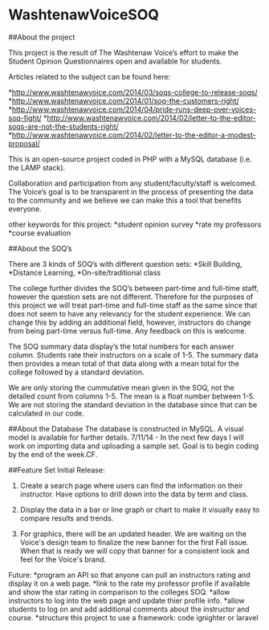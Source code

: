 WashtenawVoiceSOQ
=================

##About the project

This project is the result of The Washtenaw Voice’s effort to make the Student Opinion Questionnaires open and available for students.  

Articles related to the subject can be found here:

*http://www.washtenawvoice.com/2014/03/soqs-college-to-release-soqs/
*http://www.washtenawvoice.com/2014/01/soq-the-customers-right/
*http://www.washtenawvoice.com/2014/04/pride-runs-deep-over-voices-soq-fight/
*http://www.washtenawvoice.com/2014/02/letter-to-the-editor-soqs-are-not-the-students-right/
*http://www.washtenawvoice.com/2014/02/letter-to-the-editor-a-modest-proposal/

This is an open-source project coded in PHP with a MySQL database (i.e. the LAMP stack).

Collaboration and participation from any student/faculty/staff is welcomed. The Voice’s goal is to be transparent in the process of presenting the data to the community and we believe we can make this a tool that benefits everyone.

other keywords for this project:
*student opinion survey
*rate my professors
*course evaluation

##About the SOQ’s

There are 3 kinds of SOQ’s with different question sets:
*Skill Building,
*Distance Learning,
*On-site/traditional class

The college further divides the SOQ’s between part-time and full-time staff, however the question sets are not different. Therefore for the purposes of this project we will treat part-time and full-time staff as the same since that does not seem to have any relevancy for the student experience. We can change this by adding an additional field, however, instructors do change from being part-time versus full-time. Any feedback on this is welcome.

The SOQ summary data display’s the total numbers for each answer column. Students rate their instructors on a scale of 1-5. The summary data then provides a mean total of that data along with a mean total for the college followed by a standard deviation.

We are only storing the cummulative mean given in the SOQ, not the detailed count from columns 1-5.  The mean is a float number between 1-5. We are not storing the standard deviation in the database since that can be calculated in our code.

##About the Database
The database is constructed in MySQL.  A visual model is available for further details.
7/11/14 - In the next few days I will work on importing data and uploading a sample set. Goal is to begin coding by the end of the week.CF.

##Feature Set
Initial Release:

1. Create a search page where users can find the information on their instructor.  Have options to drill down into the data by term and class.

2. Display the data in a bar or line graph or chart to make it visually easy to compare results and trends.

3. For graphics, there will be an updated header.  We are waiting on the Voice's design team to finalize the new banner for the first Fall issue.  When that is ready we will copy that banner for a consistent look and feel for the Voice's brand.

Future:
*program an API so that anyone can pull an instructors rating and display it on a web page.
*link to the rate my professor profile if available and show the star rating in comparison to the colleges SOQ. 
*allow instructors to log into the web page and update thier profile info.
*allow students to log on and add additional comments about the instructor and course.
*structure this project to use a framework: code ignighter or laravel